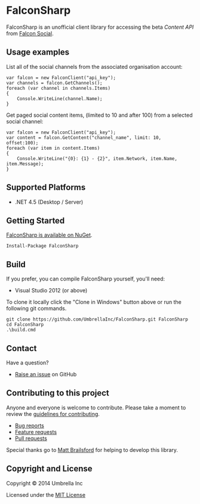 # FalconSharp

FalconSharp is an unofficial client library for accessing the beta *Content API* from [Falcon Social](http://www.falconsocial.com/).


## Usage examples

List all of the social channels from the associated organisation account:

	var falcon = new FalconClient("api_key");
	var channels = falcon.GetChannels();
	foreach (var channel in channels.Items)
	{
		Console.WriteLine(channel.Name);
	}

Get paged social content items, (limited to 10 and after 100) from a selected social channel:

	var falcon = new FalconClient("api_key");
	var content = falcon.GetContent("channel_name", limit: 10, offset:100);
	foreach (var item in content.Items)
	{
		Console.WriteLine("{0}: {1} - {2}", item.Network, item.Name, item.Message);
	}


## Supported Platforms

* .NET 4.5 (Desktop / Server)


## Getting Started

[FalconSharp is available on NuGet](https://www.nuget.org/packages/FalconSharp).

	Install-Package FalconSharp


## Build

If you prefer, you can compile FalconSharp yourself, you'll need:

* Visual Studio 2012 (or above)

To clone it locally click the "Clone in Windows" button above or run the following git commands.

	git clone https://github.com/UmbrellaInc/FalconSharp.git FalconSharp
	cd FalconSharp
	.\build.cmd


## Contact

Have a question?

* [Raise an issue](https://github.com/UmbrellaInc/FalconSharp/issues) on GitHub


## Contributing to this project

Anyone and everyone is welcome to contribute. Please take a moment to review the [guidelines for contributing](CONTRIBUTING.md).

* [Bug reports](CONTRIBUTING.md#bugs)
* [Feature requests](CONTRIBUTING.md#features)
* [Pull requests](CONTRIBUTING.md#pull-requests)


Special thanks go to [Matt Brailsford](https://github.com/mattbrailsford) for helping to develop this library.

## Copyright and License

Copyright &copy; 2014 Umbrella Inc

Licensed under the [MIT License](LICENSE.md)
